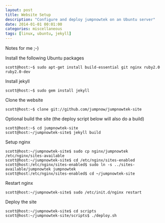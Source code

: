 ```yaml
---
layout: post
title: Website Setup
description: "Configure and deploy jumpnowtek on an Ubuntu server"
date: 2014-01-01 00:01:00
categories: miscellaneous 
tags: [linux, ubuntu, jekyll]
---
```


Notes for me ;-)

Install the following Ubuntu packages

    scott@host:~$ sudo apt-get install build-essential git nginx ruby2.0 ruby2.0-dev

Install jekyll

    scott@host:~$ sudo gem install jekyll

Clone the website

    scott@host:~$ clone git://github.com/jumpnow/jumpnowtek-site

Optional build the site (the deploy script below will also do a build)

    scott@host:~$ cd jumpnowtek-site
    scott@host:~/jumpnowtek-site$ jekyll build

Setup nginx

    scott@host:~/jumpnowtek-site$ sudo cp nginx/jumpnowtek /etc/nginx/sites-available
    scott@host:~/jumpnowtek-site$ cd /etc/nginx/sites-enabled
    scott@host:/etc/nginx/sites-enabled$ sudo ln -s ../sites-available/jumpnowtek jumpnowtek
    scott@host:/etc/nginx/sites-enabled$ cd ~/jumpnowtek-site

Restart nginx

    scott@host:~/jumpnowtek-site$ sudo /etc/init.d/nginx restart

Deploy the site

    scott@host:~/jumpnowtek-site$ cd scripts
    scott@host:~/jumpnowtek-site/scripts$ ./deploy.sh



